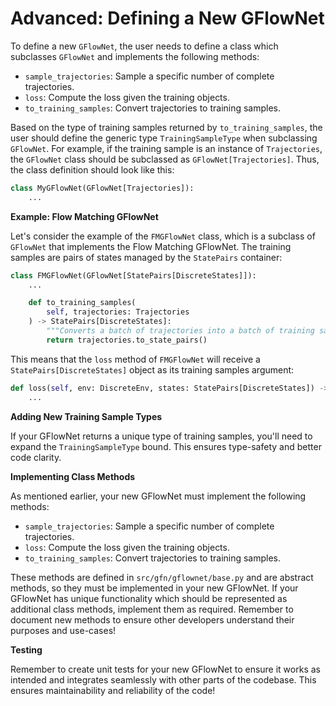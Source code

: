 # Advanced: Defining a New GFlowNet

To define a new `GFlowNet`, the user needs to define a class which subclasses `GFlowNet` and implements the following methods:

- `sample_trajectories`: Sample a specific number of complete trajectories.
- `loss`: Compute the loss given the training objects.
- `to_training_samples`: Convert trajectories to training samples.

Based on the type of training samples returned by `to_training_samples`, the user should define the generic type `TrainingSampleType` when subclassing `GFlowNet`. For example, if the training sample is an instance of `Trajectories`, the `GFlowNet` class should be subclassed as `GFlowNet[Trajectories]`. Thus, the class definition should look like this:

```python
class MyGFlowNet(GFlowNet[Trajectories]):
    ...
```

**Example: Flow Matching GFlowNet**

Let's consider the example of the `FMGFlowNet` class, which is a subclass of `GFlowNet` that implements the Flow Matching GFlowNet. The training samples are pairs of states managed by the `StatePairs` container:

```python
class FMGFlowNet(GFlowNet[StatePairs[DiscreteStates]]):
    ...

    def to_training_samples(
        self, trajectories: Trajectories
    ) -> StatePairs[DiscreteStates]:
        """Converts a batch of trajectories into a batch of training samples."""
        return trajectories.to_state_pairs()
```

This means that the `loss` method of `FMGFlowNet` will receive a `StatePairs[DiscreteStates]` object as its training samples argument:

```python
def loss(self, env: DiscreteEnv, states: StatePairs[DiscreteStates]) -> torch.Tensor:
    ...
```

**Adding New Training Sample Types**

If your GFlowNet returns a unique type of training samples, you'll need to expand the `TrainingSampleType` bound. This ensures type-safety and better code clarity.

**Implementing Class Methods**

As mentioned earlier, your new GFlowNet must implement the following methods:

- `sample_trajectories`: Sample a specific number of complete trajectories.
- `loss`: Compute the loss given the training objects.
- `to_training_samples`: Convert trajectories to training samples.

These methods are defined in `src/gfn/gflownet/base.py` and are abstract methods, so they must be implemented in your new GFlowNet. If your GFlowNet has unique functionality which should be represented as additional class methods, implement them as required. Remember to document new methods to ensure other developers understand their purposes and use-cases!

**Testing**

Remember to create unit tests for your new GFlowNet to ensure it works as intended and integrates seamlessly with other parts of the codebase. This ensures maintainability and reliability of the code!

